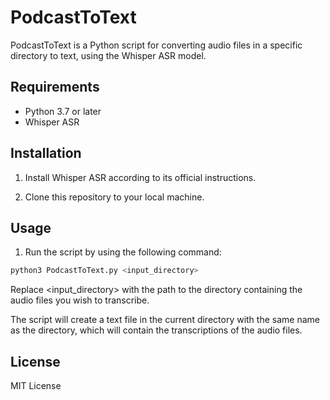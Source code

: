 # PodcastToText

PodcastToText is a Python script for converting audio files in a specific directory to text, using the Whisper ASR model.

## Requirements

- Python 3.7 or later
- Whisper ASR

## Installation

1. Install Whisper ASR according to its official instructions.

2. Clone this repository to your local machine.

## Usage

1. Run the script by using the following command:

```sh
python3 PodcastToText.py <input_directory>
```

Replace <input_directory> with the path to the directory containing the audio files you wish to transcribe.

The script will create a text file in the current directory with the same name as the directory, which will contain the transcriptions of the audio files.

## License

MIT License
